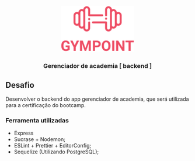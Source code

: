 <h1 align="center">
  <img alt="Gympoint" title="Gympoint" src=".github/logo.png" width="200px" />
</h1>
<h3 align="center">
  Gerenciador de academia [ backend ]
</h3>

## Desafio
Desenvolver o backend do app gerenciador de academia, que será utilizada para a certificação do bootcamp.

### Ferramenta utilizadas
- Express
- Sucrase + Nodemon;
- ESLint + Prettier + EditorConfig;
- Sequelize (Utilizando PostgreSQL);
